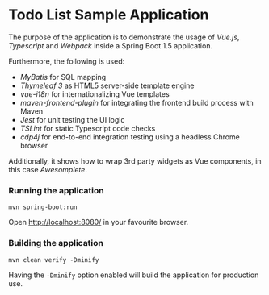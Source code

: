 # Todo List Sample Application #

The purpose of the application is to demonstrate the usage of *Vue.js*, *Typescript* and *Webpack* inside a Spring Boot 1.5 application.

Furthermore, the following is used:
- *MyBatis* for SQL mapping
- *Thymeleaf 3* as HTML5 server-side template engine
- *vue-i18n* for internationalizing Vue templates
- *maven-frontend-plugin* for integrating the frontend build process with Maven
- *Jest* for unit testing the UI logic
- *TSLint* for static Typescript code checks
- *cdp4j* for end-to-end integration testing using a headless Chrome browser

Additionally, it shows how to wrap 3rd party widgets as Vue components, in this case *Awesomplete*.


### Running the application

    mvn spring-boot:run

Open [http://localhost:8080/](http://localhost:8080/) in your favourite browser.


### Building the application

    mvn clean verify -Dminify

Having the `-Dminify` option enabled will build the application for production use.
